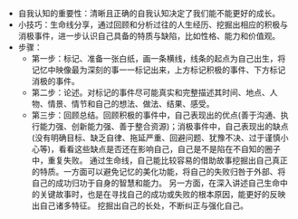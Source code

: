 - 自我认知的重要性：清晰且正确的自我认知决定了我们能不能更好的成长。
- 小技巧：生命线分享，通过回顾和分析过往的人生经历、挖掘出相应的积极与消极事件，进一步认识自己具备的特质与缺陷，比如性格、能力和价值观。
- 步骤：
  - 第一步：标记、准备一张白纸，画一条横线，线条的起点为自己出生，将记忆中映像最为深刻的事一一标记出来，上方标记积极的事件、下方标记消极的事件。
  - 第二步：论述。对标记的事件尽可能真实和完整描述其时间、地点、人物、情景、情节和自己的想法、做法、结果、感受。
  - 第三步：回顾总结。回顾积极的事件中，自己表现出的优点(善于沟通、执行能力强、创新能力强、善于整合资源)；消极事件中，自己表现出的缺点(没有明确目标、缺乏自律、拖延严重、回避问题、犹豫不决、过于谨慎小心等)，看看这些缺点是否还在影响自己，自己是不是陷在不自知的圈子中，重复失败。
  通过生命线，自己能比较容易的借助故事挖掘出自己真正的特质。一方面可以避免记忆的美化功能，将自己的失败归咎于外部、将自己的成功归功于自身的智慧和能力。
 另一方面，在深入讲述自己生命中的关键故事时，也是在寻找自己的成功或失败的根本原因，能更好的反映出自己诸多特征。
 挖掘出自己的长处，不断纠正与强化自己。
